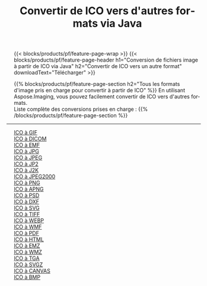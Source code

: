 ﻿---
title: Convertir de ICO vers d'autres formats via Java 
weight: 3920
url: /fr/java/conversion/from/ico 
lang: fr
langdirlevel: 2
locales: zh-hans,ja,it,ru,de,es,fr,nl,id,lt,pl,pt,vi,tr,ko,zh-hant,ar,hi,th,sv,cs,uk,he
description: En utilisant Aspose.Imaging, vous pouvez facilement convertir de ICO vers un autre format
---

{{< blocks/products/pf/feature-page-wrap >}}
{{< blocks/products/pf/feature-page-header h1="Conversion de fichiers image à partir de ICO via Java" h2="Convertir de ICO vers un autre format" downloadText="Télécharger" >}}


{{% blocks/products/pf/feature-page-section  h2="Tous les formats d'image pris en charge pour convertir à partir de ICO" %}}
En utilisant Aspose.Imaging, vous pouvez facilement convertir de ICO vers d'autres formats.
<br/>
Liste complète des conversions prises en charge :
{{% /blocks/products/pf/feature-page-section %}}
<div class="container-fluid productfamilypage bg-gray">
    <div class="convertypes bg-gray agp-content section">
        <div class="container">
		<hr style="margin-left:-20px;"/>
		<div class="row other-converters">
		    <div class='col-md-2 other-converter remove-lp remove-rp'><a href="/imaging/fr/java/conversion/ico-to-gif" >ICO à GIF</a></div><div class='col-md-2 other-converter remove-lp remove-rp'><a href="/imaging/fr/java/conversion/ico-to-dicom" >ICO à DICOM</a></div><div class='col-md-2 other-converter remove-lp remove-rp'><a href="/imaging/fr/java/conversion/ico-to-emf" >ICO à EMF</a></div><div class='col-md-2 other-converter remove-lp remove-rp'><a href="/imaging/fr/java/conversion/ico-to-jpg" >ICO à JPG</a></div><div class='col-md-2 other-converter remove-lp remove-rp'><a href="/imaging/fr/java/conversion/ico-to-jpeg" >ICO à JPEG</a></div><div class='col-md-2 other-converter remove-lp remove-rp'><a href="/imaging/fr/java/conversion/ico-to-jp2" >ICO à JP2</a></div><div class='col-md-2 other-converter remove-lp remove-rp'><a href="/imaging/fr/java/conversion/ico-to-j2k" >ICO à J2K</a></div><div class='col-md-2 other-converter remove-lp remove-rp'><a href="/imaging/fr/java/conversion/ico-to-jpeg2000" >ICO à JPEG2000</a></div><div class='col-md-2 other-converter remove-lp remove-rp'><a href="/imaging/fr/java/conversion/ico-to-png" >ICO à PNG</a></div><div class='col-md-2 other-converter remove-lp remove-rp'><a href="/imaging/fr/java/conversion/ico-to-apng" >ICO à APNG</a></div><div class='col-md-2 other-converter remove-lp remove-rp'><a href="/imaging/fr/java/conversion/ico-to-psd" >ICO à PSD</a></div><div class='col-md-2 other-converter remove-lp remove-rp'><a href="/imaging/fr/java/conversion/ico-to-dxf" >ICO à DXF</a></div><div class='col-md-2 other-converter remove-lp remove-rp'><a href="/imaging/fr/java/conversion/ico-to-svg" >ICO à SVG</a></div><div class='col-md-2 other-converter remove-lp remove-rp'><a href="/imaging/fr/java/conversion/ico-to-tiff" >ICO à TIFF</a></div><div class='col-md-2 other-converter remove-lp remove-rp'><a href="/imaging/fr/java/conversion/ico-to-webp" >ICO à WEBP</a></div><div class='col-md-2 other-converter remove-lp remove-rp'><a href="/imaging/fr/java/conversion/ico-to-wmf" >ICO à WMF</a></div><div class='col-md-2 other-converter remove-lp remove-rp'><a href="/imaging/fr/java/conversion/ico-to-pdf" >ICO à PDF</a></div><div class='col-md-2 other-converter remove-lp remove-rp'><a href="/imaging/fr/java/conversion/ico-to-html" >ICO à HTML</a></div><div class='col-md-2 other-converter remove-lp remove-rp'><a href="/imaging/fr/java/conversion/ico-to-emz" >ICO à EMZ</a></div><div class='col-md-2 other-converter remove-lp remove-rp'><a href="/imaging/fr/java/conversion/ico-to-wmz" >ICO à WMZ</a></div><div class='col-md-2 other-converter remove-lp remove-rp'><a href="/imaging/fr/java/conversion/ico-to-tga" >ICO à TGA</a></div><div class='col-md-2 other-converter remove-lp remove-rp'><a href="/imaging/fr/java/conversion/ico-to-svgz" >ICO à SVGZ</a></div><div class='col-md-2 other-converter remove-lp remove-rp'><a href="/imaging/fr/java/conversion/ico-to-canvas" >ICO à CANVAS</a></div><div class='col-md-2 other-converter remove-lp remove-rp'><a href="/imaging/fr/java/conversion/ico-to-bmp" >ICO à BMP</a></div>
                </div>
        </div>
    </div>
</div>
<br/>

